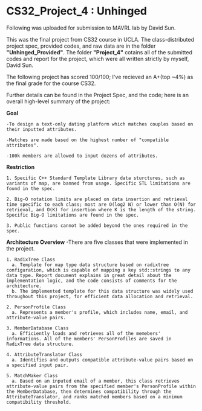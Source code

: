 # CS32_Project_4 : Unhinged
Following was uploaded for submission to MAVRL lab by David Sun.

This was the final project from CS32 course in UCLA. 
The class-distributed project spec, provided codes, and raw data are in the folder **"Unhinged_Provided"**. The folder **"Project_4"** cotains all of the submitted codes and report for the project, which were all written strictly by myself, David Sun. 

The following project has scored 100/100; I've recieved an A+(top ~4%) as the final grade for the course CS32.

Further details can be found in the Project Spec, and the code; here is an overall high-level summary of the project:

  **Goal**
  
    -To design a text-only dating platform which matches couples based on their inputted attributes.
    
    -Matches are made based on the highest number of "compatible attributes". 
    
    -100k members are allowed to input dozens of attributes.
  
  **Restriction**
  
    1. Specific C++ Standard Template Library data sturctures, such as variants of map, are banned from usage. Specific STL limitations are found in the spec.
    
    2. Big-O notation limits are placed on data insertion and retrieval time specific to each class; most are O(log2 N) or lower than O(N) for retrieval, and O(K) for insertion where K is the length of the string. Specific Big-O limitations are found in the spec.
    
    3. Public functions cannot be added beyond the ones required in the spec.
    
  **Architecture Overview**
    -There are five classes that were implemented in the project.
    
    1. RadixTree Class 
      a. Template for map type data structure based on radixtree configuration, which is capable of mapping a key std::strings to any data type. Report document explains in great detail about the implementation logic, and the code consists of comments for the architecture.
      b. The implemented template for this data structure was widely used throughout this project, for efficient data allocation and retrieval.
      
    2. PersonProfile Class
      a. Represents a member's profile, which includes name, email, and attribute-value pairs.
      
    3. MemberDatabase Class
      a. Efficiently loads and retrieves all of the memebers' informations. All of the members' PersonProfiles are saved in RadixTree data structure.
      
    4. AttributeTranslator Class
      a. Identifies and outputs compatible attribute-value pairs based on a specified input pair.
      
    5. MatchMaker Class
      a. Based on an inputed email of a member, this class retrieves attribute-value pairs from the specified member's PersonProfile within the MemberDatabase, then determines compatibility through the AttributeTranslator, and ranks matched members based on a minimum compatibility threshold.
